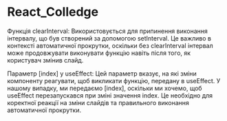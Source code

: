 # React_Colledge
Функція clearInterval: Використовується для припинення виконання інтервалу, що був створений за допомогою setInterval. Це важливо в контексті автоматичної прокрутки, оскільки без clearInterval інтервал може продовжувати виконувати функцію навіть після того, як користувач змінив слайд.

Параметр [index] у useEffect: Цей параметр вказує, на які зміни компоненту реагувати, щоб викликати функцію, передану в useEffect. У нашому випадку, ми передаємо [index], оскільки ми хочемо, щоб useEffect перезапускався при зміні значення index. Це необхідно для коректної реакції на зміни слайдів та правильного виконання автоматичної прокрутки.
